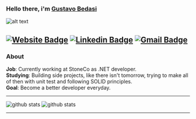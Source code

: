 ### Hello there, i'm <a href="gustavobedasi.com.br/about">Gustavo Bedasi</a>
  
  ![alt text](https://github.com/GusBedasi/assets/blob/main/banner-rocket-seat.jpeg?raw=true)
  
  [![Website Badge](https://img.shields.io/badge/-gustavobedasi.com-yellow?style=flat&logo=Google-Chrome&logoColor=white)](https://www.gustavobedasi.com.br/about)
  [![Linkedin Badge](https://img.shields.io/badge/-Gustavo_Bedasi-blue?style=flat-square&logo=Linkedin&logoColor=white&link=https://https://www.linkedin.com/in/gustavobedasi//)](https://www.linkedin.com/in/gustavobedasi/) [![Gmail Badge](https://img.shields.io/badge/-ggustavobedasi@gmail.com-c14438?style=flat-square&logo=Gmail&logoColor=white&link=mailto:ggustavobedasi@gmail.com)](mailto:ggustavobedasi@gmail.com)
---------------------------------------------------------------------------------------------------------------------------------------------------------------------------------
### About

**Job**: Currently working at StoneCo as .NET developer.
<br/>
**Studying**:  Building side projects, like there isn't tomorrow, trying to make all of then with unit test and following SOLID principles.
<br/>
**Goal**: Become a better developer everyday.

---------------------------------------------------------------------------------------------------------------------------------------------------------------------------------

![github stats](https://github-readme-stats.vercel.app/api?username=GusBedasi&show_icons=true)
![github stats](https://github-readme-stats.vercel.app/api/top-langs/?username=GusBedasi&layout=compact)

---------------------------------------------------------------------------------------------------------------------------------------------------------------------------------
